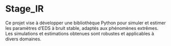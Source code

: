 # Stage_IR
Ce projet vise à développer une bibliothèque Python pour simuler et estimer les paramètres d’EDS à bruit stable, adaptés aux phénomènes extrêmes. Les simulations et estimations obtenues sont robustes et applicables à divers domaines.
